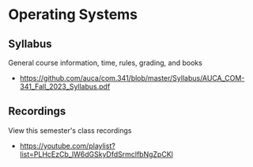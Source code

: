 Operating Systems
=================

## Syllabus

General course information, time, rules, grading, and books

* <https://github.com/auca/com.341/blob/master/Syllabus/AUCA_COM-341_Fall_2023_Syllabus.pdf>

## Recordings

View this semester's class recordings

* <https://youtube.com/playlist?list=PLHcEzCb_lW6dGSkyDfdSrmclfbNgZpCKl>
